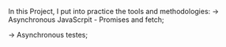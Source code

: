 In this Project, I put into practice the tools and methodologies: -> Asynchronous JavaScrpit - Promises and fetch;

-> Asynchronous testes;

